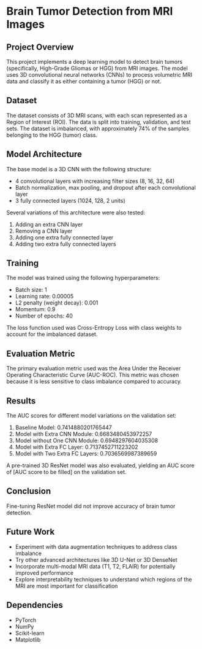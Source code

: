 # Brain Tumor Detection from MRI Images

## Project Overview

This project implements a deep learning model to detect brain tumors (specifically, High-Grade Gliomas or HGG) from MRI images. The model uses 3D convolutional neural networks (CNNs) to process volumetric MRI data and classify it as either containing a tumor (HGG) or not.

## Dataset

The dataset consists of 3D MRI scans, with each scan represented as a Region of Interest (ROI). The data is split into training, validation, and test sets. The dataset is imbalanced, with approximately 74% of the samples belonging to the HGG (tumor) class.

## Model Architecture

The base model is a 3D CNN with the following structure:

- 4 convolutional layers with increasing filter sizes (8, 16, 32, 64)
- Batch normalization, max pooling, and dropout after each convolutional layer
- 3 fully connected layers (1024, 128, 2 units)

Several variations of this architecture were also tested:

1. Adding an extra CNN layer
2. Removing a CNN layer
3. Adding one extra fully connected layer
4. Adding two extra fully connected layers

## Training

The model was trained using the following hyperparameters:

- Batch size: 1
- Learning rate: 0.00005
- L2 penalty (weight decay): 0.001
- Momentum: 0.9
- Number of epochs: 40

The loss function used was Cross-Entropy Loss with class weights to account for the imbalanced dataset.

## Evaluation Metric

The primary evaluation metric used was the Area Under the Receiver Operating Characteristic Curve (AUC-ROC). This metric was chosen because it is less sensitive to class imbalance compared to accuracy.

## Results

The AUC scores for different model variations on the validation set:

1. Baseline Model: 0.7414880201765447
2. Model with Extra CNN Module: 0.6683480453972257
3. Model without One CNN Module: 0.6948297604035308
4. Model with Extra FC Layer: 0.7137452711223202
5. Model with Two Extra FC Layers: 0.7036569987389659

A pre-trained 3D ResNet model was also evaluated, yielding an AUC score of [AUC score to be filled] on the validation set.

## Conclusion

Fine-tuning ResNet model did not improve accuracy of brain tumor detection.

## Future Work

- Experiment with data augmentation techniques to address class imbalance
- Try other advanced architectures like 3D U-Net or 3D DenseNet
- Incorporate multi-modal MRI data (T1, T2, FLAIR) for potentially improved performance
- Explore interpretability techniques to understand which regions of the MRI are most important for classification

## Dependencies

- PyTorch
- NumPy
- Scikit-learn
- Matplotlib

<!-- ## Usage

[Add instructions on how to run the code, including data preparation, model training, and evaluation]

## References

[Add any relevant papers, datasets, or other resources used in the project] -->